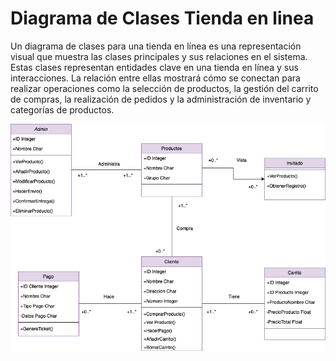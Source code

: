# Diagrama de Clases Tienda en linea

Un diagrama de clases para una tienda en línea es una representación visual que muestra las clases principales y sus relaciones en el sistema. Estas clases representan entidades clave en una tienda en línea y sus interacciones. La relación entre ellas mostrará cómo se conectan para realizar operaciones como la selección de productos, la gestión del carrito de compras, la realización de pedidos y la administración de inventario y categorías de productos.

![DiagramaClases](https://github.com/nicholelouis/ETS/blob/main/Tema2/DiagramaClases/img/compra_linea.drawio.png?raw=true)